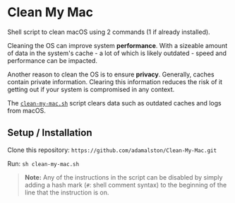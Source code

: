 # Clean My Mac

Shell script to clean macOS using 2 commands (1 if already installed).

Cleaning the OS can improve system **performance**.  With a sizeable amount of data in the system's cache - a lot of which is likely outdated - speed and performance can be impacted.

Another reason to clean the OS is to ensure **privacy**. Generally, caches contain private information. Clearing this information reduces the risk of it getting out if your system is compromised in any context.

The [`clean-my-mac.sh`](clean-my-mac.sh) script clears data such as outdated caches and logs from macOS.

## Setup / Installation

Clone this repository: `https://github.com/adamalston/Clean-My-Mac.git`

Run: `sh clean-my-mac.sh`

> **Note:** Any of the instructions in the script can be disabled by simply adding a hash mark (`#`: shell comment syntax) to the beginning of the line that the instruction is on.
